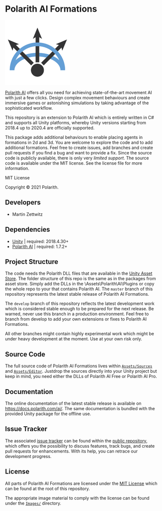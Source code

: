 # Polarith AI Formations

![](Images/polarith-ai.png)

[Polarith AI](https://polarith.com/ai/) offers all you need for achieving
state-of-the-art movement AI with just a few clicks. Design complex movement
behaviours and create immersive games or astonishing simulations by taking
advantage of the sophisticated workflow.

This repository is an extension to Polarith AI which is entirely written in C# and
supports all Unity platforms, whereby Unity versions starting from 2018.4 up 
to 2020.4 are officially supported.

This package adds additional behaviours to enable placing agents in formations in 2d and 3d.
You are welcome to explore the code and to add additional formations.
Feel free to create issues, add branches and create pull requests if you find a bug and want to provide a fix.
Since the source code is publicly available, there is only very *limited support*.
The source code is available under the MIT license. See the license file for more information.

MIT License

Copyright © 2021 Polarith.


## Developers

+ Martin Zettwitz


## Dependencies

+ [Unity](https://unity3d.com/) | required: 2018.4.30+
+ [Polarith AI](https://assetstore.unity.com/publishers/23798) | required: 1.7.2+


## Project Structure

The code needs the Polarith DLL files that are available in the [Unity Asset Store](https://assetstore.unity.com/publishers/23798).
The folder structure of this repo is the same as in the packages from asset store.
Simply add the DLLs in the \Assets\Polarith\AI\Plugins or copy the whole repo to 
your that contains Polarith AI. The `master` branch of this repository represents 
the latest stable release of Polarith AI Formations.

The `develop` branch of this repository reflects the latest development work
which is considered stable enough to be prepared for the next release. Be
warned, never use this branch in a production environment. Feel free to branch from develop
to add your own extensions or fixes to Polarith AI Formations.

All other branches might contain highly experimental work which might be under
heavy development at the moment. Use at your own risk only.


## Source Code

The full source code of Polarith AI Formations lives within
[`Assets/Sources`](Assets/Sources) and [`Assets/Editor`](Assets/Editor).
Justdrop the sources directly into your Unity project but keep in mind, you need
either the DLLs of Polarith AI Free or Polarith AI Pro.


## Documentation

The online documentation of the latest stable release is available on
https://docs.polarith.com/ai/. The same documentation is bundled with the
provided Unity package for the offline use.


## Issue Tracker

The associated [issue tracker](https://github.com/Polarith/AI-Formation/issues) can be
found within the [public repository](https://github.com/Polarith/AI-Formation),
which offers you the possibility to discuss features, track bugs, and create pull requests 
for enhancements. With its help, you can retrace our development progress.


## License

All parts of Polarith AI Formations are licensed under the [MIT License](LICENSE) which can be found at the root of this
repository.

The appropriate image material to comply with the license can be found under the
[`Images/`](Images/) directory.